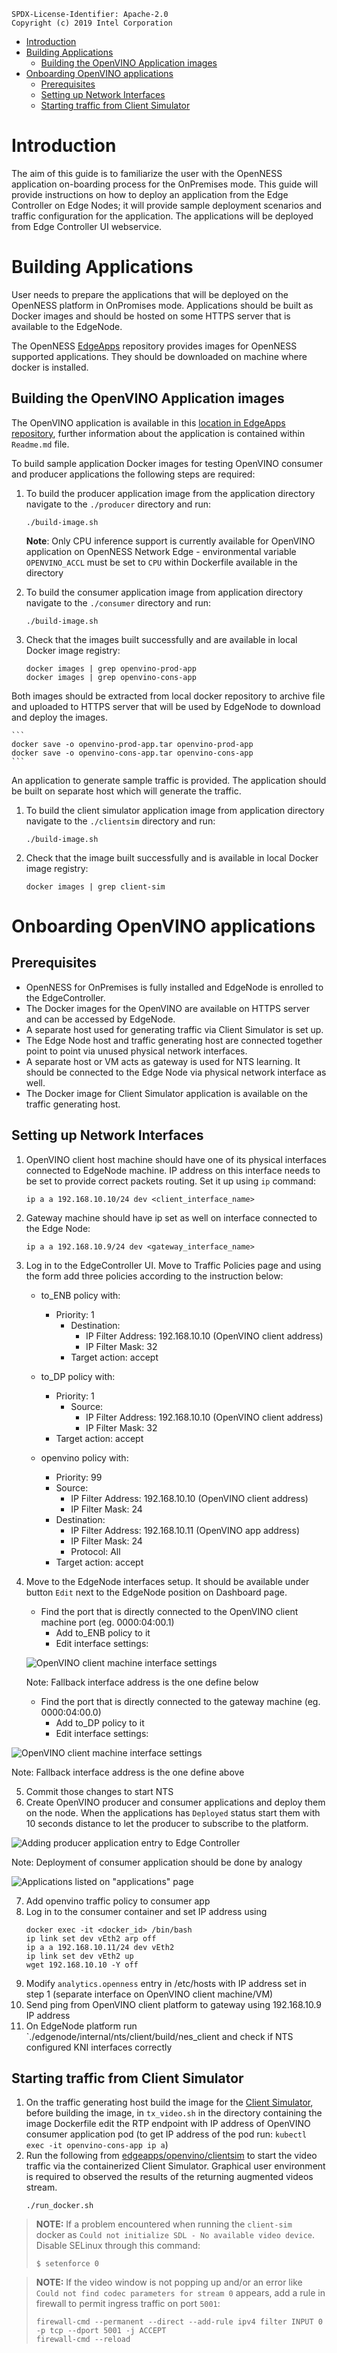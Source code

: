 ```text
SPDX-License-Identifier: Apache-2.0     
Copyright (c) 2019 Intel Corporation
```

- [Introduction](#introduction)
- [Building Applications](#building-applications)
  - [Building the OpenVINO Application images](#building-the-openvino-application-images)
- [Onboarding OpenVINO applications](#onboarding-openvino-applications)
  - [Prerequisites](#prerequisites)
  - [Setting up Network Interfaces](#setting-up-network-interfaces)
  - [Starting traffic from Client Simulator](#starting-traffic-from-client-simulator)

# Introduction
The aim of this guide is to familiarize the user with the OpenNESS application on-boarding process for the OnPremises mode. This guide will provide instructions on how to deploy an application from the Edge Controller on Edge Nodes; it will provide sample deployment scenarios and traffic configuration for the application. The applications will be deployed from Edge Controller UI webservice.

# Building Applications
User needs to prepare the applications that will be deployed on the OpenNESS platform in OnPromises mode. Applications should be built as Docker images and should be hosted on some HTTPS server that is available to the EdgeNode.

The OpenNESS [EdgeApps](https://github.com/otcshare/edgeapps) repository provides images for OpenNESS supported applications. They should be downloaded on machine where docker is installed.

## Building the OpenVINO Application images
The OpenVINO application is available in this [location in EdgeApps repository](https://github.com/otcshare/edgeapps/tree/master/openvino), further information about the application is contained within `Readme.md` file.

To build sample application Docker images for testing OpenVINO consumer and producer applications the following steps are required:

1. To build the producer application image from the application directory navigate to the `./producer` directory and run:
   ```
   ./build-image.sh
   ``` 
    **Note**: Only CPU inference support is currently available for OpenVINO application on OpenNESS Network Edge - environmental variable `OPENVINO_ACCL` must be set to `CPU` within Dockerfile available in the directory

2. To build the consumer application image from application directory navigate to the `./consumer` directory and run:
   ```
   ./build-image.sh
   ``` 
3. Check that the images built successfully and are available in local Docker image registry:
   ```
   docker images | grep openvino-prod-app
   docker images | grep openvino-cons-app
   ```

Both images should be extracted from local docker repository to archive file and uploaded to HTTPS server that will be used by EdgeNode to download and deploy the images.

    ```
    docker save -o openvino-prod-app.tar openvino-prod-app
    docker save -o openvino-cons-app.tar openvino-cons-app
    ```

An application to generate sample traffic is provided. The application should be built on separate host which will generate the traffic.

1. To build the client simulator application image from application directory navigate to the `./clientsim` directory and run: 
   ```
   ./build-image.sh
   ``` 
2. Check that the image built successfully and is available in local Docker image registry:
   ```
   docker images | grep client-sim
   ```

# Onboarding OpenVINO applications
## Prerequisites

* OpenNESS for OnPremises is fully installed and EdgeNode is enrolled to the EdgeController.
* The Docker images for the OpenVINO are available on HTTPS server and can be accessed by EdgeNode.
* A separate host used for generating traffic via Client Simulator is set up.
* The Edge Node host and traffic generating host are connected together point to point via unused physical network interfaces.
* A separate host or VM acts as gateway is used for NTS learning. It should be connected to the Edge Node via physical network interface as well.
* The Docker image for Client Simulator application is available on the traffic generating host.

## Setting up Network Interfaces

1. OpenVINO client host machine should have one of its physical interfaces connected to EdgeNode machine. IP address on this interface needs to be set to provide correct packets routing. Set it up using `ip` command:
   ```
   ip a a 192.168.10.10/24 dev <client_interface_name>
   ```

2. Gateway machine should have ip set as well on interface connected to the Edge Node:
    ```
    ip a a 192.168.10.9/24 dev <gateway_interface_name>
    ```

3. Log in to the EdgeController UI. Move to Traffic Policies page and using the form add three policies according to the instruction below:
   * to_ENB policy with:
     * Priority: 1
       * Destination:
         * IP Filter Address: 192.168.10.10 (OpenVINO client address)
         * IP Filter Mask: 32
       * Target action: accept

    * to_DP policy with:
      * Priority: 1
        * Source:
          * IP Filter Address: 192.168.10.10 (OpenVINO client address)
          * IP Filter Mask: 32
      * Target action: accept

    * openvino policy with:
      * Priority: 99
      * Source:
        * IP Filter Address: 192.168.10.10 (OpenVINO client address)
        * IP Filter Mask: 24
      * Destination:
        * IP Filter Address: 192.168.10.11 (OpenVINO app address)
        * IP Filter Mask: 24
        * Protocol: All
      * Target action: accept

4. Move to the EdgeNode interfaces setup. It should be available under button `Edit` next to the EdgeNode position on Dashboard page.
   * Find the port that is directly connected to the OpenVINO client machine port (eg. 0000:04:00.1)
     * Add to_ENB policy to it
     * Edit interface settings:

    ![OpenVINO client machine interface settings](on-premises-app-onboarding-images/if-set-1.png)

    Note: Fallback interface address is the one define below

    * Find the port that is directly connected to the gateway machine (eg. 0000:04:00.0)
      * Add to_DP policy to it
      * Edit interface settings:

 ![OpenVINO client machine interface settings](on-premises-app-onboarding-images/if-set-2.png)

Note: Fallback interface address is the one define above

5. Commit those changes to start NTS
6. Create OpenVINO producer and consumer applications and deploy them on the node. When the applications has `Deployed` status start them with 10 seconds distance to let the producer to subscribe to the platform.
   
 ![Adding producer application entry to Edge Controller](on-premises-app-onboarding-images/adding-application.png)

 Note: Deployment of consumer application should be done by analogy

  ![Applications listed on "applications" page](on-premises-app-onboarding-images/deployed-apps.png)

7. Add openvino traffic policy to consumer app
8. Log in to the consumer container and set IP address using
    ```
    docker exec -it <docker_id> /bin/bash
    ip link set dev vEth2 arp off
    ip a a 192.168.10.11/24 dev vEth2
    ip link set dev vEth2 up
    wget 192.168.10.10 -Y off 
    ```
9.  Modify `analytics.openness` entry in /etc/hosts with IP address set in step 1 (separate interface on OpenVINO client machine/VM)
10. Send ping from OpenVINO client platform to gateway using 192.168.10.9 IP address
11. On EdgeNode platform run `./edgenode/internal/nts/client/build/nes_client and check if NTS configured KNI interfaces correctly

## Starting traffic from Client Simulator

1. On the traffic generating host build the image for the [Client Simulator](#building-openvino-application-images), before building the image, in `tx_video.sh` in the directory containing the image Dockerfile edit the RTP endpoint with IP address of OpenVINO consumer application pod (to get IP address of the pod run: `kubectl exec -it openvino-cons-app ip a`)
2. Run the following from [edgeapps/openvino/clientsim](https://github.com/otcshare/edgeapps/blob/master/openvino/clientsim/run-docker.sh) to start the video traffic via the containerized Client Simulator. Graphical user environment is required to observed the results of the returning augmented videos stream.
   ```
   ./run_docker.sh
   ```

> **NOTE:** If a problem encountered when running the `client-sim ` docker as `Could not initialize SDL - No available video device`. Disable SELinux through this command:
>  ```shell
>  $ setenforce 0
>  ```

> **NOTE:**  If the video window is not popping up and/or an error like `Could not find codec parameters for stream 0` appears, add a rule in firewall to permit ingress traffic on port `5001`:
>  ```shell
>  firewall-cmd --permanent --direct --add-rule ipv4 filter INPUT 0 -p tcp --dport 5001 -j ACCEPT
>  firewall-cmd --reload
>  ```
